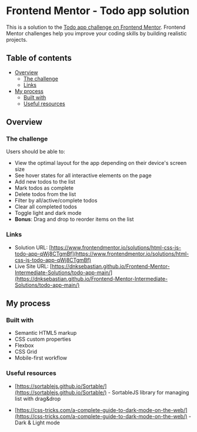 # Frontend Mentor - Todo app solution

This is a solution to the [Todo app challenge on Frontend Mentor](https://www.frontendmentor.io/challenges/todo-app-Su1_KokOW). Frontend Mentor challenges help you improve your coding skills by building realistic projects. 

## Table of contents

- [Overview](#overview)
  - [The challenge](#the-challenge)
  - [Links](#links)
- [My process](#my-process)
  - [Built with](#built-with)
  - [Useful resources](#useful-resources)
## Overview

### The challenge

Users should be able to:

- View the optimal layout for the app depending on their device's screen size
- See hover states for all interactive elements on the page
- Add new todos to the list
- Mark todos as complete
- Delete todos from the list
- Filter by all/active/complete todos
- Clear all completed todos
- Toggle light and dark mode
- **Bonus**: Drag and drop to reorder items on the list


### Links

- Solution URL: [https://www.frontendmentor.io/solutions/html-css-js-todo-app-qWj8CTgmBf](https://www.frontendmentor.io/solutions/html-css-js-todo-app-qWj8CTgmBf)
- Live Site URL: [https://dnksebastian.github.io/Frontend-Mentor-Intermediate-Solutions/todo-app-main/](https://dnksebastian.github.io/Frontend-Mentor-Intermediate-Solutions/todo-app-main/)

## My process

### Built with

- Semantic HTML5 markup
- CSS custom properties
- Flexbox
- CSS Grid
- Mobile-first workflow


### Useful resources

- [https://sortablejs.github.io/Sortable/](https://sortablejs.github.io/Sortable/) - SortableJS library for managing list with drag&drop

- [https://css-tricks.com/a-complete-guide-to-dark-mode-on-the-web/](https://css-tricks.com/a-complete-guide-to-dark-mode-on-the-web/) - Dark & Light mode
